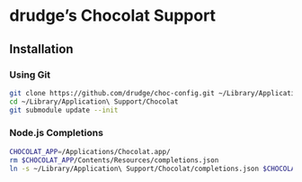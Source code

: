 # drudge’s Chocolat Support

## Installation

### Using Git

```bash
git clone https://github.com/drudge/choc-config.git ~/Library/Application\ Support/Chocolat
cd ~/Library/Application\ Support/Chocolat
git submodule update --init
```

### Node.js Completions

```bash
CHOCOLAT_APP=/Applications/Chocolat.app/
rm $CHOCOLAT_APP/Contents/Resources/completions.json
ln -s ~/Library/Application\ Support/Chocolat/completions.json $CHOCOLAT_APP/Contents/Resources/completions.json
```